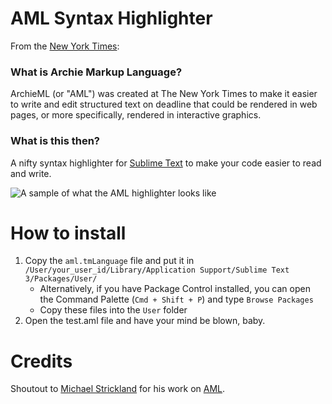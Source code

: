# AML Syntax Highlighter

From the [New York Times](http://archieml.org/):

### What is Archie Markup Language?

ArchieML (or "AML") was created at The New York Times to make it easier to write and edit structured text on deadline that could be rendered in web pages, or more specifically, rendered in interactive graphics.

### What is this then?

A nifty syntax highlighter for [Sublime Text](http://www.sublimetext.com/) to make your code easier to read and write.

![A sample of what the AML highlighter looks like](http://www.tampabay.com/specials/2015/graphics/standalones/aml_highlighter_sample.jpg "AML highlighter in Sublime's Monokai theme")

# How to install

1. Copy the `aml.tmLanguage` file and put it in `/User/your_user_id/Library/Application Support/Sublime Text 3/Packages/User/`
    + Alternatively, if you have Package Control installed, you can open the Command Palette (`Cmd + Shift + P`) and type `Browse Packages`
    + Copy these files into the `User` folder
2. Open the test.aml file and have your mind be blown, baby.

# Credits

Shoutout to [Michael Strickland](https://github.com/abstrctn) for his work on [AML](http://archieml.org/).